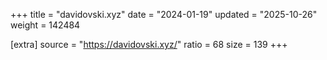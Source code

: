 +++
title = "davidovski.xyz"
date = "2024-01-19"
updated = "2025-10-26"
weight = 142484

[extra]
source = "https://davidovski.xyz/"
ratio = 68
size = 139
+++
